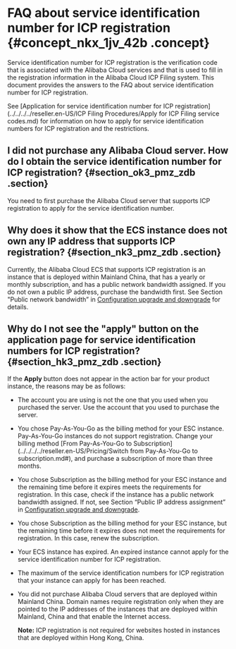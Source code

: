 # FAQ about service identification number for ICP registration {#concept_nkx_1jv_42b .concept}

Service identification number for ICP registration is the verification code that is associated with the Alibaba Cloud services and that is used to fill in the registration information in the Alibaba Cloud ICP Filing system. This document provides the answers to the FAQ about service identification number for ICP registration.

See [Application for service identification number for ICP registration](../../../../reseller.en-US/ICP Filing Procedures/Apply for ICP Filing service codes.md) for information on how to apply for service identification numbers for ICP registration and the restrictions.

## I did not purchase any Alibaba Cloud server. How do I obtain the service identification number for ICP registration? {#section_ok3_pmz_zdb .section}

You need to first purchase the Alibaba Cloud server that supports ICP registration to apply for the service identification number.

## Why does it show that the ECS instance does not own any IP address that supports ICP registration? {#section_nk3_pmz_zdb .section}

Currently, the Alibaba Cloud ECS that supports ICP registration is an instance that is deployed within Mainland China, that has a yearly or monthly subscription, and has a public network bandwidth assigned. If you do not own a public IP address, purchase the bandwidth first. See Section "Public network bandwidth” in [Configuration upgrade and downgrade](https://help.aliyun.com/document_detail/25437.html) for details.

## Why do I not see the "apply" button on the application page for service identification numbers for ICP registration? {#section_hk3_pmz_zdb .section}

If the **Apply** button does not appear in the action bar for your product instance, the reasons may be as follows:

-   The account you are using is not the one that you used when you purchased the server. Use the account that you used to purchase the server.
-   You chose Pay-As-You-Go as the billing method for your ESC instance. Pay-As-You-Go instances do not support registration. Change your billing method [From Pay-As-You-Go to Subscription](../../../../reseller.en-US/Pricing/Switch from Pay-As-You-Go to subscription.md#), and purchase a subscription of more than three months.
-   You chose Subscription as the billing method for your ESC instance and the remaining time before it expires meets the requirements for registration. In this case, check if the instance has a public network bandwidth assigned. If not, see Section “Public IP address assignment” in [Configuration upgrade and downgrade](https://help.aliyun.com/document_detail/25437.html).
-   You chose Subscription as the billing method for your ESC instance, but the remaining time before it expires does not meet the requirements for registration. In this case, renew the subscription.
-   Your ECS instance has expired. An expired instance cannot apply for the service identification number for ICP registration.
-   The maximum of the service identification numbers for ICP registration that your instance can apply for has been reached.
-   You did not purchase Alibaba Cloud servers that are deployed within Mainland China. Domain names require registration only when they are pointed to the IP addresses of the instances that are deployed within Mainland, China and that enable the Internet access.

    **Note:** ICP registration is not required for websites hosted in instances that are deployed within Hong Kong, China.


